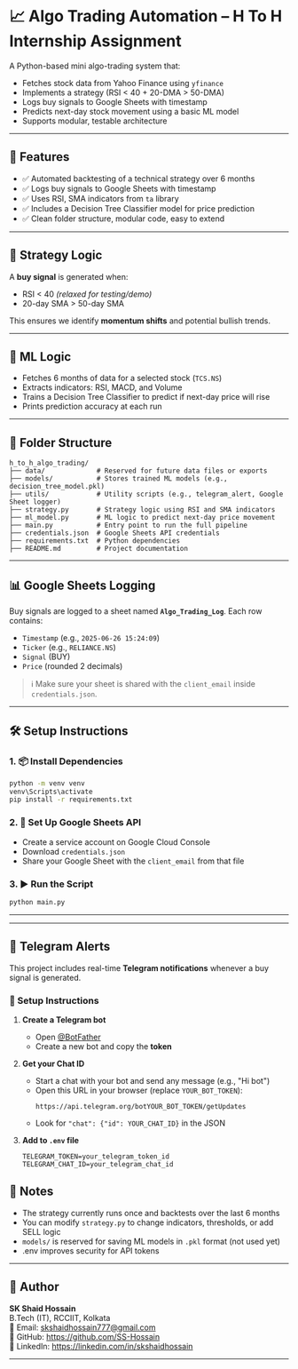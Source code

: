 # 📈 Algo Trading Automation – H To H Internship Assignment

A Python-based mini algo-trading system that:

- Fetches stock data from Yahoo Finance using `yfinance`
- Implements a strategy (RSI < 40 + 20-DMA > 50-DMA)
- Logs buy signals to Google Sheets with timestamp
- Predicts next-day stock movement using a basic ML model
- Supports modular, testable architecture

---

## 🚀 Features

- ✅ Automated backtesting of a technical strategy over 6 months
- ✅ Logs buy signals to Google Sheets with timestamp
- ✅ Uses RSI, SMA indicators from `ta` library
- ✅ Includes a Decision Tree Classifier model for price prediction
- ✅ Clean folder structure, modular code, easy to extend

---

## 🧠 Strategy Logic

A **buy signal** is generated when:
- RSI < 40 *(relaxed for testing/demo)*
- 20-day SMA > 50-day SMA

This ensures we identify **momentum shifts** and potential bullish trends.

---

## 🧪 ML Logic

- Fetches 6 months of data for a selected stock (`TCS.NS`)
- Extracts indicators: RSI, MACD, and Volume
- Trains a Decision Tree Classifier to predict if next-day price will rise
- Prints prediction accuracy at each run

---

## 📂 Folder Structure

```
h_to_h_algo_trading/
├── data/             # Reserved for future data files or exports
├── models/           # Stores trained ML models (e.g., decision_tree_model.pkl)
├── utils/            # Utility scripts (e.g., telegram_alert, Google Sheet logger)
├── strategy.py       # Strategy logic using RSI and SMA indicators
├── ml_model.py       # ML logic to predict next-day price movement
├── main.py           # Entry point to run the full pipeline
├── credentials.json  # Google Sheets API credentials
├── requirements.txt  # Python dependencies
├── README.md         # Project documentation
```

---

## 📊 Google Sheets Logging

Buy signals are logged to a sheet named **`Algo_Trading_Log`**. Each row contains:

- `Timestamp` (e.g., `2025-06-26 15:24:09`)
- `Ticker` (e.g., `RELIANCE.NS`)
- `Signal` (BUY)
- `Price` (rounded 2 decimals)

> ℹ️ Make sure your sheet is shared with the `client_email` inside `credentials.json`.

---

## 🛠️ Setup Instructions

### 1. 📦 Install Dependencies

```bash
python -m venv venv
venv\Scripts\activate
pip install -r requirements.txt
```

### 2. 🔑 Set Up Google Sheets API

- Create a service account on Google Cloud Console
- Download `credentials.json`
- Share your Google Sheet with the `client_email` from that file

### 3. ▶️ Run the Script

```bash
python main.py
```

---


---

## 💬 Telegram Alerts

This project includes real-time **Telegram notifications** whenever a buy signal is generated.

### 🔧 Setup Instructions

1. **Create a Telegram bot**
   - Open [@BotFather](https://t.me/BotFather)
   - Create a new bot and copy the **token**

2. **Get your Chat ID**
   - Start a chat with your bot and send any message (e.g., "Hi bot")
   - Open this URL in your browser (replace `YOUR_BOT_TOKEN`):
     ```
     https://api.telegram.org/botYOUR_BOT_TOKEN/getUpdates
     ```
   - Look for `"chat": {"id": YOUR_CHAT_ID}` in the JSON

3. **Add to `.env` file**
   ```env
   TELEGRAM_TOKEN=your_telegram_token_id
   TELEGRAM_CHAT_ID=your_telegram_chat_id
   ```


## 📌 Notes

- The strategy currently runs once and backtests over the last 6 months
- You can modify `strategy.py` to change indicators, thresholds, or add SELL logic
- `models/` is reserved for saving ML models in `.pkl` format (not used yet)
- .env improves security for API tokens

---

## 🙌 Author

**SK Shaid Hossain**  
B.Tech (IT), RCCIIT, Kolkata  
📧 Email: skshaidhossain777@gmail.com  
🔗 GitHub: https://github.com/SS-Hossain  
🔗 LinkedIn: https://linkedin.com/in/skshaidhossain

---
